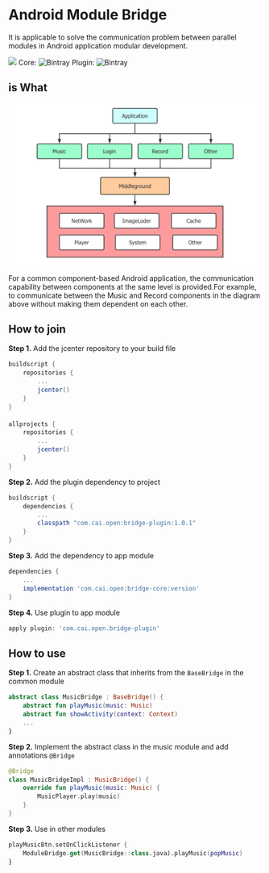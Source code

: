 # Android Module Bridge

It is applicable to solve the communication problem between parallel modules in Android application modular development.

![](https://img.shields.io/github/license/gittosuperfly/AndroidModuleBridge)   Core: ![Bintray](https://img.shields.io/bintray/v/broccoli/bridge/bridge-core)   Plugin: ![Bintray](https://img.shields.io/bintray/v/broccoli/bridge/bridge-plugin)



## is What

![](img/Image1.png)

For a common component-based Android application, the communication capability between components at the same level is provided.For example, to communicate between the Music and Record components in the diagram above without making them dependent on each other.



## How to join

**Step 1.** Add the jcenter repository to your build file

```groovy
buildscript {
    repositories {
        ...
        jcenter()
    }
}

allprojects {
    repositories {
        ...
        jcenter()
    }
}
```



**Step 2.** Add the plugin dependency to project

```groovy
buildscript {
    dependencies {
        ...
        classpath "com.cai.open:bridge-plugin:1.0.1"
    }
}
```



**Step 3.** Add the dependency to app module

```groovy
dependencies {
	...
    implementation 'com.cai.open:bridge-core:version'
}
```



**Step 4.** Use plugin to app module

```groovy
apply plugin: 'com.cai.open.bridge-plugin'
```



## How to use

**Step 1.** Create an abstract class that inherits from the `BaseBridge` in the common module

```kotlin
abstract class MusicBridge : BaseBridge() {
    abstract fun playMusic(music: Music)
    abstract fun showActivity(context: Context)
    ...
}
```



**Step 2.** Implement the abstract class in the music module and add annotations `@Bridge`

```kotlin
@Bridge
class MusicBridgeImpl : MusicBridge() {
    override fun playMusic(music: Music) {
        MusicPlayer.play(music)
    }
}
```



**Step 3.** Use in other modules

```kotlin
playMusicBtn.setOnClickListener {
    ModuleBridge.get(MusicBridge::class.java).playMusic(popMusic)
}
```